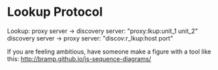 # Lookup Protocol
Lookup:
    proxy server -> discovery server: "proxy:lkup:unit_1 unit_2"
    discovery server -> proxy server: "discov:r_lkup:host port"
    

If you are feeling ambitious, have someone make a figure with a tool like this: http://bramp.github.io/js-sequence-diagrams/
